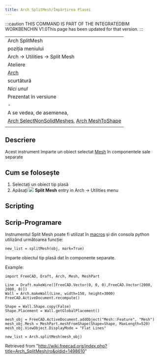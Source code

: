 ```yaml
---
title: Arch SplitMesh/Împărțirea Plasei
---
```


:::caution
THIS COMMAND IS PART OF THE INTEGRATEDBIM WORKBENCHIN V1.0This page has been updated for that version.
:::

|                                                                                                                                               |
| --------------------------------------------------------------------------------------------------------------------------------------------- |
| Arch SplitMesh                                                                                                                                |
| poziția meniului                                                                                                                              |
| Arch → Utilities → Split Mesh                                                                                                                 |
| Ateliere                                                                                                                                      |
| [Arch](/Arch_Workbench/ro "Arch Workbench/ro")                                                                                                |
| scurtătură                                                                                                                                    |
| _Nici unul_                                                                                                                                   |
| Prezentat în versiune                                                                                                                         |
| -                                                                                                                                             |
| A se vedea, de asemenea,                                                                                                                      |
| [Arch SelectNonSolidMeshes](/Arch_SelectNonSolidMeshes "Arch SelectNonSolidMeshes"), [Arch MeshToShape](/Arch_MeshToShape "Arch MeshToShape") |
|                                                                                                                                               |

## Descriere

Acest instrument împarte un obiect selectat [Mesh](/Mesh_Workbench "Mesh Workbench") în componentele sale separate

## Cum se folosește

1. Selectați un obiect tip plasă
2. Apăsați ![](/images/Arch_SplitMesh.png) **Split Mesh** entry in Arch -> Utilities menu

## Scripting

## Scrip-Programare

Instrumentul Split Mesh poate fi utilizat în [macros](/Macros "Macros") și din consola python utilizând următoarea funcție:

```
new_list = splitMesh(obj, mark=True)

```

împarte obiectul tip plasă dat în componente separate.

Example:

```
import FreeCAD, Draft, Arch, Mesh, MeshPart

Line = Draft.makeWire([FreeCAD.Vector(0, 0, 0),FreeCAD.Vector(2000, 2000, 0)])
Wall = Arch.makeWall(Line, width=150, height=3000)
FreeCAD.ActiveDocument.recompute()

Shape = Wall.Shape.copy(False)
Shape.Placement = Wall.getGlobalPlacement()

mesh_obj = FreeCAD.ActiveDocument.addObject("Mesh::Feature", "Mesh")
mesh_obj.Mesh = MeshPart.meshFromShape(Shape=Shape, MaxLength=520)
mesh_obj.ViewObject.DisplayMode = "Flat Lines"

new_list = Arch.splitMesh(mesh_obj)

```

Retrieved from "<http://wiki.freecad.org/index.php?title=Arch_SplitMesh/ro&oldid=1498610>"
